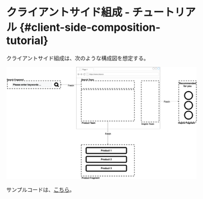# クライアントサイド組成 - チュートリアル {#client-side-composition-tutorial}

クライアントサイド組成は、次のような構成図を想定する。

![client-side-composition](../../../assets/images/drawio/microfrontends/client-side-composition.png)

サンプルコードは、[こちら](https://github.com/Silver-birder/micro-frontends-sample-codes/tree/main/pattern/client_side)。